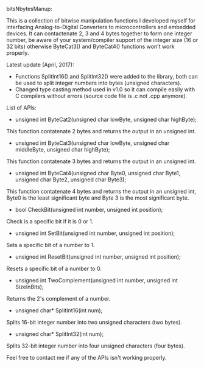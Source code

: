 bitsNbytesManup:

This is a collection of bitwise manipulation functions I developed myself for interfacing Analog-to-Digital Converters to microcontrollers and embedded devices. It can contactenate 2, 3 and 4 bytes together to form one integer number, be aware of your system/compiler support of the integer size (16 or 32 bits) otherwise ByteCat3() and ByteCat4() functions won't work properly. 

Latest update (April, 2017): 
- Functions SplitInt16() and SplitInt32() were added to the library, both can be used to split integer numbers into bytes (unsigned characters).
- Changed type casting method used in v1.0 so it can compile easily with C compilers without errors (source code file is .c not .cpp anymore). 
 
List of APIs:
- unsigned int ByteCat2(unsigned char lowByte, unsigned char highByte);

This function contatenate 2 bytes and returns the output in an unsigned int.

- unsigned int ByteCat3(unsigned char lowByte, unsigned char middleByte, unsigned char highByte);

This function contatenate 3 bytes and returns the output in an unsigned int.

- unsigned int ByteCat4(unsigned char Byte0, unsigned char Byte1, unsigned char Byte2, unsigned char Byte3);

This function contatenate 4 bytes and returns the output in an unsigned int, Byte0 is the least significant byte and Byte 3 is the most significant byte.

- bool CheckBit(unsigned int number, unsigned int position);

Check is a specific bit if it is 0 or 1.
 
- unsigned int SetBit(unsigned int number, unsigned int position);

Sets a specific bit of a number to 1.

- unsigned int ResetBit(unsigned int number, unsigned int position);

Resets a specific bit of a number to 0.

- unsigned int TwoComplement(unsigned int number, unsigned int SizeInBits);

Returns the 2's complement of a number.

- unsigned char* SplitInt16(int num);

Splits 16-bit integer number into two unsigned characters (two bytes).

- unsigned char* SplitInt32(int num);

Splits 32-bit integer number into four unsigned characters (four bytes).

Feel free to contact me if any of the APIs isn't working properly.